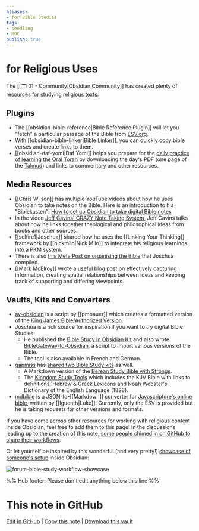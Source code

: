 ```yaml
---
aliases:
- for Bible Studies
tags:
- seedling
- MOC
publish: true
---
```


# for Religious Uses
The [[🗂️ 01 - Community|Obsidian Community]] has created plenty of resources for studying religious texts.

## Plugins
- The [[obsidian-bible-reference|Bible Reference Plugin]] will let you "fetch" a particular passage of the Bible from [ESV.org](https://www.esv.org/).
- With [[obsidian-bible-linker|Bible Linker]], you can quickly copy bible verses and create links to them.
- [[obsidian-daf-yomi|Daf Yomi]] helps you prepare for the [daily practice of learning the Oral Torah](https://en.wikipedia.org/wiki/Daf_Yomi) by downloading the day's PDF (one page of the [Talmud](https://en.wikipedia.org/wiki/Talmud)) and links to commentary and other resources.

## Media Resources
- [[Chris Wilson]] has multiple YouTube videos about how he uses Obsidian to take notes on the Bible. Here is an introduction to his "Biblekasten": [How to set up Obsidian to take digital Bible notes](https://www.youtube.com/watch?v=kT4g59YCbd0)
- In the video [Jeff Cavins' CRAZY Note Taking System](https://www.youtube.com/watch?v=3TeRR9KnLDg), Jeff Cavins talks about how he links together theological and philosophical ideas from books and other sources.
- [[selfire1|Joschua]] shared how he uses the [[Linking Your Thinking]] framework by [[nickmilo|Nick Milo]] to integrate his religious learnings into a PKM system.
- There is also [this Meta Post on organising the Bible](https://forum.obsidian.md/t/organising-the-bible-in-obsidian/1490) that Joschua compiled.
- [[Mark McElroy]] wrote [a useful blog post](https://markmcelroy.com/spatial-models-for-relating-ideas/) on effectively capturing information, creating spatial relationships between ideas and keeping track of supporting and differing viewpoints.

## Vaults, Kits and Converters
- [av-obsidian](https://github.com/pmbauer/av-obsidian) is a script by [[pmbauer]] which creates a formatted version of the [King James Bible/Authorized Version](https://en.wikipedia.org/wiki/King_James_Version).
- Joschua is a rich source for inspiration if you want to try digital Bible Studies:
	- He published the [Bible Study in Obsidian Kit](https://forum.obsidian.md/t/bible-study-in-obsidian-kit-including-the-bible-in-markdown/12503) and also wrote [BibleGateway-to-Obsidian](https://github.com/selfire1/BibleGateway-to-Obsidian), a script to import various versions of the Bible. 
	- The tool is also available in French and German.
- [gapmiss](https://github.com/gapmiss) has [shared two Bible Study kits](https://forum.obsidian.md/t/introducing-kingdom-study-tools-for-obsidian/40394) as well.
	- A Markdown version of the [Berean Study Bible with Strongs](https://github.com/gapmiss/berean-study-bible-with-strongs).
	- The [Kingdom Study Tools](http://web.archive.org/web/20220716132112/https://github.com/gapmiss/kingdom-study-tools-for-obsidian) which includes the KJV Bible with links to definitions, Hebrew & Greek Lexicons and Noah Webster's Dictionary of the English Language (1828).
- [mdbible](https://github.com/lguenth/mdbible) is a JSON-to-[[Markdown]] converter for [Javascripture's online bible](https://javascripture.org/), written by [[lguenth|Luke]]. Currently, only the ESV is provided but he is taking requests for other versions and formats.

If you have come across other resources for working with religious content inside Obsidian, feel free to add them to this page! In the discussions leading up to the creation of this note, [some people chimed in on GitHub to share their workflows](https://github.com/obsidian-community/obsidian-hub/issues/449). 

Or let yourself be inspired by this wonderful (and very pretty!) [showcase of someone's setup](https://forum.obsidian.md/t/my-bible-study-workflow/39044) inside Obsidian:

![forum-bible-study-workflow-showcase](https://web.archive.org/web/20220621231316if_/https://forum.obsidian.md/uploads/default/original/3X/8/6/864dac12a1a08ef7dff7af0718137f589011a9e5.jpeg)

%% Hub footer: Please don't edit anything below this line %%

# This note in GitHub

<span class="git-footer">[Edit In GitHub](https://github.dev/obsidian-community/obsidian-hub/blob/main/04%20-%20Guides%2C%20Workflows%2C%20%26%20Courses/for%20Religious%20Uses.md "git-hub-edit-note") | [Copy this note](https://raw.githubusercontent.com/obsidian-community/obsidian-hub/main/04%20-%20Guides%2C%20Workflows%2C%20%26%20Courses/for%20Religious%20Uses.md "git-hub-copy-note") | [Download this vault](https://github.com/obsidian-community/obsidian-hub/archive/refs/heads/main.zip "git-hub-download-vault") </span>
